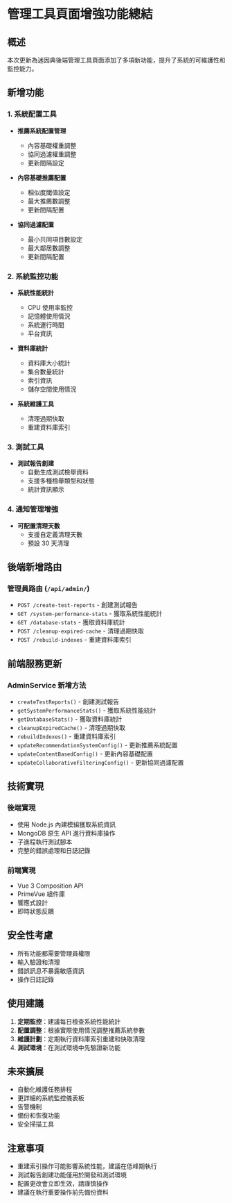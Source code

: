 # 管理工具頁面增強功能總結

## 概述

本次更新為迷因典後端管理工具頁面添加了多項新功能，提升了系統的可維護性和監控能力。

## 新增功能

### 1. 系統配置工具

- **推薦系統配置管理**

  - 內容基礎權重調整
  - 協同過濾權重調整
  - 更新間隔設定

- **內容基礎推薦配置**

  - 相似度閾值設定
  - 最大推薦數調整
  - 更新間隔配置

- **協同過濾配置**
  - 最小共同項目數設定
  - 最大鄰居數調整
  - 更新間隔配置

### 2. 系統監控功能

- **系統性能統計**

  - CPU 使用率監控
  - 記憶體使用情況
  - 系統運行時間
  - 平台資訊

- **資料庫統計**

  - 資料庫大小統計
  - 集合數量統計
  - 索引資訊
  - 儲存空間使用情況

- **系統維護工具**
  - 清理過期快取
  - 重建資料庫索引

### 3. 測試工具

- **測試報告創建**
  - 自動生成測試檢舉資料
  - 支援多種檢舉類型和狀態
  - 統計資訊顯示

### 4. 通知管理增強

- **可配置清理天數**
  - 支援自定義清理天數
  - 預設 30 天清理

## 後端新增路由

### 管理員路由 (`/api/admin/`)

- `POST /create-test-reports` - 創建測試報告
- `GET /system-performance-stats` - 獲取系統性能統計
- `GET /database-stats` - 獲取資料庫統計
- `POST /cleanup-expired-cache` - 清理過期快取
- `POST /rebuild-indexes` - 重建資料庫索引

## 前端服務更新

### AdminService 新增方法

- `createTestReports()` - 創建測試報告
- `getSystemPerformanceStats()` - 獲取系統性能統計
- `getDatabaseStats()` - 獲取資料庫統計
- `cleanupExpiredCache()` - 清理過期快取
- `rebuildIndexes()` - 重建資料庫索引
- `updateRecommendationSystemConfig()` - 更新推薦系統配置
- `updateContentBasedConfig()` - 更新內容基礎配置
- `updateCollaborativeFilteringConfig()` - 更新協同過濾配置

## 技術實現

### 後端實現

- 使用 Node.js 內建模組獲取系統資訊
- MongoDB 原生 API 進行資料庫操作
- 子進程執行測試腳本
- 完整的錯誤處理和日誌記錄

### 前端實現

- Vue 3 Composition API
- PrimeVue 組件庫
- 響應式設計
- 即時狀態反饋

## 安全性考慮

- 所有功能都需要管理員權限
- 輸入驗證和清理
- 錯誤訊息不暴露敏感資訊
- 操作日誌記錄

## 使用建議

1. **定期監控**：建議每日檢查系統性能統計
2. **配置調整**：根據實際使用情況調整推薦系統參數
3. **維護計劃**：定期執行資料庫索引重建和快取清理
4. **測試環境**：在測試環境中先驗證新功能

## 未來擴展

- 自動化維護任務排程
- 更詳細的系統監控儀表板
- 告警機制
- 備份和恢復功能
- 安全掃描工具

## 注意事項

- 重建索引操作可能影響系統性能，建議在低峰期執行
- 測試報告創建功能僅用於開發和測試環境
- 配置更改會立即生效，請謹慎操作
- 建議在執行重要操作前先備份資料
